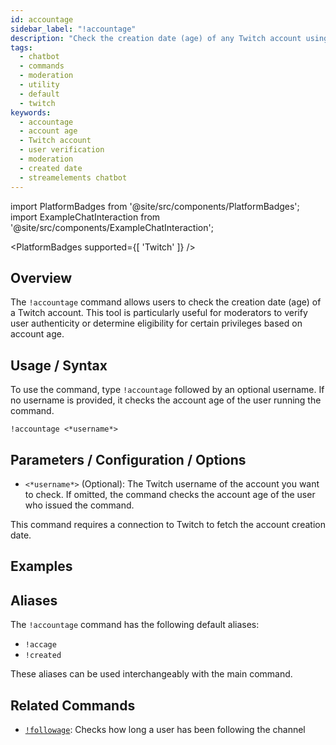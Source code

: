 ```yaml
---
id: accountage
sidebar_label: "!accountage"
description: "Check the creation date (age) of any Twitch account using the StreamElements chatbot !accountage command. Useful for moderation and verification."
tags:
  - chatbot
  - commands
  - moderation
  - utility
  - default
  - twitch
keywords:
  - accountage
  - account age
  - Twitch account
  - user verification
  - moderation
  - created date
  - streamelements chatbot
---
```


import PlatformBadges from '@site/src/components/PlatformBadges';
import ExampleChatInteraction from '@site/src/components/ExampleChatInteraction';

<PlatformBadges supported={[ 'Twitch' ]} />

## Overview

The `!accountage` command allows users to check the creation date (age) of a Twitch account. This tool is particularly useful for moderators to verify user authenticity or determine eligibility for certain privileges based on account age.

## Usage / Syntax

To use the command, type `!accountage` followed by an optional username. If no username is provided, it checks the account age of the user running the command.

```streamelements
!accountage <*username*>
```

## Parameters / Configuration / Options

-   `<*username*>` (Optional): The Twitch username of the account you want to check. If omitted, the command checks the account age of the user who issued the command.

This command requires a connection to Twitch to fetch the account creation date.

## Examples

<ExampleChatInteraction
  inputPersona="moderator"
  inputUsernameOverride="ModUser"
  inputMessage="!accountage StreamElements"
  outputMessage="@ModUser, StreamElements was created 10 years 2 months 28 days 7 hours ago."
/>

<ExampleChatInteraction
  inputPersona="viewer"
  inputUsernameOverride="ViewerBob"
  inputMessage="!accountage"
  outputMessage="@ViewerBob, your account was created 3 years 5 months 12 days 4 hours ago."
/>

## Aliases

The `!accountage` command has the following default aliases:

*   `!accage`
*   `!created`

These aliases can be used interchangeably with the main command.

## Related Commands

- [`!followage`](followage.md): Checks how long a user has been following the channel

